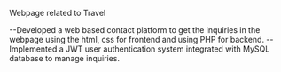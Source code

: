 Webpage related to Travel

--Developed a web based contact platform to get the inquiries in the webpage using the html, css for frontend 
and using PHP for backend.
--Implemented a JWT user authentication system integrated with MySQL database to manage inquiries.
